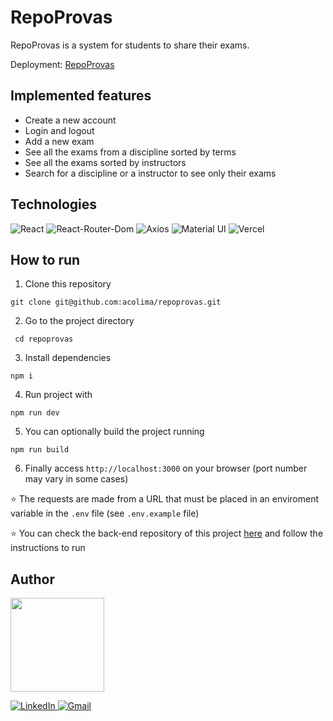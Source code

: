 # RepoProvas

RepoProvas is a system for students to share their exams. 

Deployment: <a href="http://repoprovas-tau.vercel.app/" target="_blank">RepoProvas</a>

## Implemented features

- Create a new account 
- Login and logout
- Add a new exam
- See all the exams from a discipline sorted by terms
- See all the exams sorted by instructors
- Search for a discipline or a instructor to see only their exams


## Technologies
<p>
  <img src='https://img.shields.io/badge/React-20232A?style=for-the-badge&logo=react&logoColor=61DAFB' alt="React" />

  <img src='https://img.shields.io/badge/React_Router-CA4245?style=for-the-badge&logo=react-router&logoColor=white' alt="React-Router-Dom"/>

  <img src='https://img.shields.io/badge/axios%20-%2320232a.svg?&style=for-the-badge&color=informational' alt="Axios">
  
  <img src='https://img.shields.io/badge/Material%20UI-007FFF?style=for-the-badge&logo=mui&logoColor=white' alt='Material UI' />
  
  <img src='https://img.shields.io/badge/Vercel-000000?style=for-the-badge&logo=vercel&logoColor=white' alt='Vercel' />
</p>

## How to run

1. Clone this repository
```
git clone git@github.com:acolima/repoprovas.git
```

2. Go to the project directory
```
 cd repoprovas
```

3. Install dependencies
```
npm i
```

4. Run project with
```
npm run dev
```

5. You can optionally build the project running
```
npm run build
```

6. Finally access `http://localhost:3000` on your browser (port number may vary in some cases)

:star: The requests are made from a URL that must be placed in an enviroment variable in the `.env` file (see `.env.example` file)

:star: You can check the back-end repository of this project <a href="https://github.com/acolima/repoprovas-api" target="_blank">here</a> and follow the instructions to run

## Author

<img src='https://avatars.githubusercontent.com/acolima' width='150px'/>

<p>
  <a href='https://www.linkedin.com/in/ana-caroline-oliveira-lima/'>
    <img src='https://img.shields.io/badge/LinkedIn-0077B5?style=for-the-badge&logo=linkedin&logoColor=white' alt='LinkedIn' />
  </a>
  <a href='mailto:acolima@gmail.com'>
    <img src='https://img.shields.io/badge/Gmail-D14836?style=for-the-badge&logo=gmail&logoColor=white' alt='Gmail' />
  </a>
</p>

